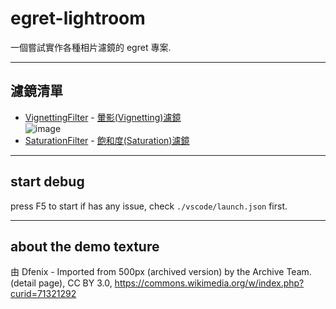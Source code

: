 # egret-lightroom

一個嘗試實作各種相片濾鏡的 egret 專案.

---

## 濾鏡清單
- [VignettingFilter](./src/filters/vignetting/VignettingFilter.ts) - [暈影(Vignetting)濾鏡](https://zh.wikipedia.org/wiki/%E6%9A%88%E5%BD%B1)  
![image](https://user-images.githubusercontent.com/10209536/120627972-c4c02f80-c496-11eb-8ea7-7be5a77443b9.png)
- [SaturationFilter](./src/filters/saturation/SaturationFilter.ts) - [飽和度(Saturation)濾鏡](https://zh.wikipedia.org/wiki/%E8%89%B2%E5%BA%A6_(%E8%89%B2%E5%BD%A9%E5%AD%A6))

---

## start debug
press F5 to start
if has any issue, check `./vscode/launch.json` first.

---

## about the demo texture
由 Dfenix - Imported from 500px (archived version) by the Archive Team. (detail page), CC BY 3.0, https://commons.wikimedia.org/w/index.php?curid=71321292
